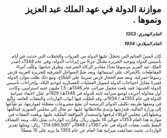 <h1 dir="rtl">موازنة الدولة في عهد الملك عبد العزيز ونموها .</h1>

<h5 dir="rtl">العام الهجري:  1353

العام الميلادي: 1934

</h5>

<p dir="rtl">كان خُمسُ الغنائم التي تحصُلُ عليها الدولة من الغزوات والحَمَلات التي حدثت في أيام تأسيس الدولة وتوحيد الجزيرة تشَكِّلُ جزءًا من إيرادات الدولة، وفي عام 1344ه أصدر الملك عبد العزيز مرسومًا يحدِّدُ مقادير الزكاة الشرعية، وطرق جبايتها، وكلَّف أمراءَ المقاطعات بالإشراف على استيفائها، وبعد ضَمِّ السواحل الشرقية للجزيرة العربية فَرَض رسومًا جمركية، وبعد ضم الحجاز فرض ضريبةً على الحُجَّاج، ومع ذلك ظلت موارد الدولة فقيرةً مقابِلَ احتياجات الدولة لتمويل العمليات العسكرية لتوحيدِ البلاد، وإجراءات تأسيس الدولة الحديثة؛ فقد بلغت مجمل ضرائب عام 1346هـ: 1.5 مليون جنيه استرليني، وكانت أول محاولة أُجرِيَت لوضع ميزانية ثابتة للدولة في 1348هـ/ 1929م. تقرَّر اعتماد ميزانية للدولة في عام 1353هـ / 1934م، وقد فُصِّلَت فيها أبواب الواردات والنفقات العامة، واتُّبِع في وضعها طريقة تكليف الدوائر الرسمية أن تضَعَ مشروعات مفَصَّلة لموازنتها، ثم تقَدِّمَها إلى وزارة المالية، فتَدرُسَها وتبديَ ملاحظاتها عليها. ثم تحال إلى مجلس الشورى فيدَقِّقها ويحيلها إلى مجلس الوكلاء لرفعها واستصدار الموافقة الملكية عليها. وبلغت النفقات في موازنة هذا العام 1353ه حوالي 14 مليون ريال، وقُدِّرَت الواردات بمثل ذلك، وبعد اكتشاف النفط بلغت نفقات الدولة في عام 1367ه / 1948م "214.586.500" ريال، ومثلها تقدير الواردات، بحيث تضاعفت ميزانية هذا العام عن عام 1353 ما يزيد على 15 ضعفًا!</p></br>
